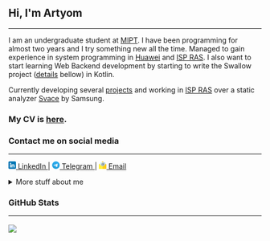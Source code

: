 ## Hi, I'm Artyom
---

I am an undergraduate student at [MIPT](https://mipt.ru/english/).
I have been programming for almost two years and I try something new all the time.
Managed to gain experience in system programming in
[Huawei](https://career.huawei.ru/rri/en/)
and [ISP RAS](https://www.ispras.ru/).
I also want to start learning Web Backend development by starting to write the Swallow project
([details](#projects) bellow) in Kotlin.

Currently developing several [projects](#-projects) and working in
[ISP RAS](https://www.ispras.ru/)
over a static analyzer
[Svace](https://www.ispras.ru/en/technologies/svace/) by Samsung.

### My CV is [here](https://github.com/temikfart/temikfart/blob/main/CV/pdf/cv-en.pdf).



### Contact me on social media
---

<a href="https://linkedin.com/in/artyom-fartygin-61890024a">
    <img src="images/linkedin.png" alt="LinkedIn" width="15"/>
    LinkedIn
</a>
|
<a href="https://t.me/temikfart">
    <img src="images/telegram.png" alt="LinkedIn" width="15"/>
    Telegram
</a>
|
<a href="mailto:xadintak1@mail.ru">
    <img src="images/email.png" alt="LinkedIn" width="15"/>
    Email
</a>


&NewLine;
<details>
<summary>More stuff about me</summary>


### What I'm currently learning
---

Now, I learn [Kotlin](https://kotlinlang.org/)
and its application in Web Backend Development. I plan to write a project
that is related to Cloud Technologies. I hope, it will be very interested.



### Projects
---

* **[C++]** [sql2cypher](https://github.com/temikfart/sql2cypher)
is a **unique** tool, which allow you to translate your Microsoft SQL queries
for **relational database to** queries for neo4j (**graph** DBMS).

* **[C++]** [logger](https://github.com/temikfart/logger)
is a very lightweight, flexible, simple and universal logger for C++ projects.
It supports different formats (in e.g. json), colors, can write logs
in some places (files, stdout) and so on.

* **[Kotlin]** [Swallow]()
is the Web-application, which allows you to deploy your own cloud service
with familiar functionality. 

* **[C]** [PDP-11 Emulator](https://github.com/temikfart/pdp11-emulator)
is an emulator of outdated 16-bit computer
[PDP-11](https://en.wikipedia.org/wiki/PDP-11).



### Skills
---

<a href="https://github.com/anuraghazra/github-readme-stats">
    <img align="right" src="https://github-readme-stats.vercel.app/api/top-langs/?username=temikfart&hide=Common%20Lisp&layout=compact&langs_count=6&exclude_repo=GIS-Excelsior&custom_title=Most%20used%20languages%20on%20GitHub"/>
</a>

* **Languages:** C/C++, Java, Kotlin and a little bit Python, Ruby, Go
* **DBMS:** Microsoft SQLS, neo4j
* **DevOps:** Linux, Git and a little bit Docker, CI/CD
* **Agile:** Scrum & Kanban in [Jira](https://www.atlassian.com/ru/software/jira)
* **Other:** Shell, Doxygen, GTest, LaTex

See more in my [CV](https://github.com/temikfart/temikfart/blob/main/CV/pdf/cv-en.pdf).


</details>


### GitHub Stats
---

<a href="https://github.com/anuraghazra/github-readme-stats">
    <img align="center" src="https://github-readme-stats.vercel.app/api?username=temikfart&hide=contribs&hide_title=true&show_icons=true&include_all_commits=true&count_private=true"/>
</a>
